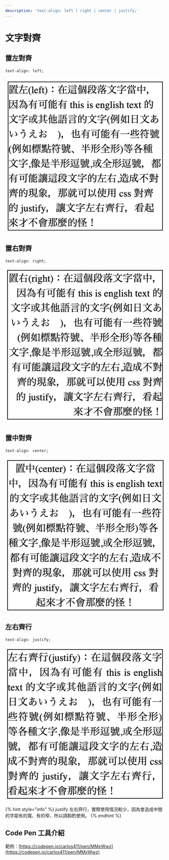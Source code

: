 ```yaml
---
description: 'text-align: left | right | center | justify;'
---
```


# 文字對齊

## 置左對齊

```css
text-align: left;
```

![&#x5716;&#x4E00;&#xFF1A;&#x6587;&#x5B57;&#x7F6E;&#x5DE6;&#x5C0D;&#x9F4A;](../../.gitbook/assets/text_align_left.png)

## 置右對齊

```css
text-align: right;
```

![&#x5716;&#x4E8C;&#xFF1A;&#x6587;&#x5B57;&#x7F6E;&#x53F3;&#x5C0D;&#x9F4A;](../../.gitbook/assets/text_align_right.png)

## 置中對齊

```css
text-align: center;
```

![&#x5716;&#x4E09;&#xFF1A;&#x6587;&#x5B57;&#x7F6E;&#x4E2D;&#x5C0D;&#x9F4A;](../../.gitbook/assets/text_align_center.png)

## 左右齊行

```css
text-align: justify;
```

![&#x5716;&#x56DB;&#xFF1A;&#x6587;&#x5B57;&#x5DE6;&#x53F3;&#x9F4A;&#x884C;](../../.gitbook/assets/text_align_justify.png)

{% hint style="info" %}
justify 左右齊行，實際使用情況較少，因為會造成中間的字距有的寬、有的窄，所以請斟酌使用。
{% endhint %}

## Code Pen 工具介紹

範例：[https://codepen.io/carlos411/pen/MMxWwz](https://codepen.io/carlos411/pen/MMxWwz)

